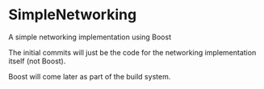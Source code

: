 # SimpleNetworking
A simple networking implementation using Boost

The initial commits will just be the code for the networking implementation itself (not Boost).

Boost will come later as part of the build system.
